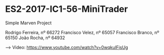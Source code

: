 # ES2-2017-IC1-56-MiniTrader
Simple Marven Project

Rodrigo Ferreira, nº 66272
Francisco Velez, nº 65057
Francisco Branco, nº 65150
João Rocha, nº 64932

--> Video: https://www.youtube.com/watch?v=0wqkulFjsUg

